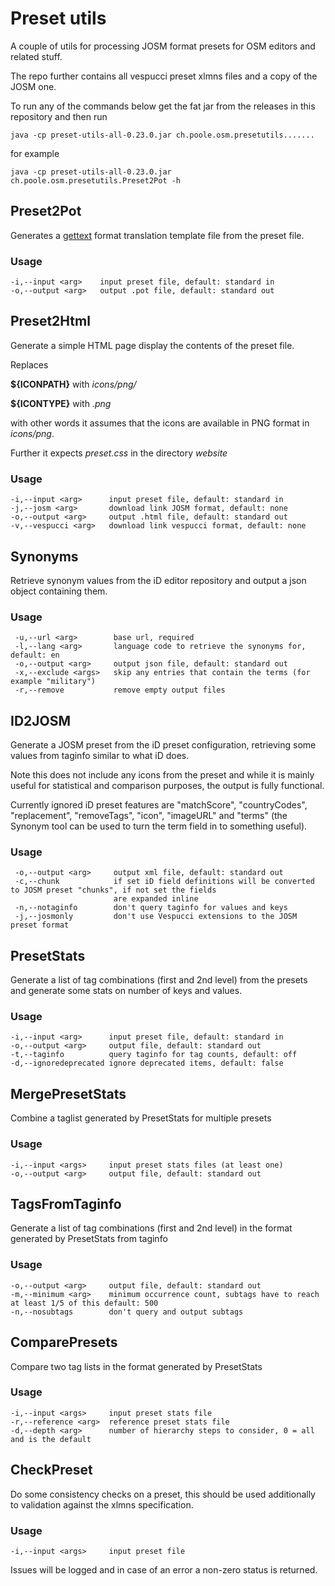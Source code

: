 # Preset utils

A couple of utils for processing JOSM format presets for OSM editors and related stuff.

The repo further contains all vespucci preset xlmns files and a copy of the JOSM one.

To run any of the commands below get the fat jar from the releases in this repository and then run

    java -cp preset-utils-all-0.23.0.jar ch.poole.osm.presetutils.......
  
for example

    java -cp preset-utils-all-0.23.0.jar ch.poole.osm.presetutils.Preset2Pot -h

## Preset2Pot

Generates a [gettext](https://www.gnu.org/software/gettext/) format translation template file from the preset file.

### Usage

    -i,--input <arg>    input preset file, default: standard in
    -o,--output <arg>   output .pot file, default: standard out

## Preset2Html

Generate a simple HTML page display the contents of the preset file.

Replaces 

__${ICONPATH}__ with _icons/png/_

__${ICONTYPE}__ with _.png_

with other words it assumes that the icons are available in PNG format in _icons/png_.

Further it expects _preset.css_ in the directory _website_

### Usage

    -i,--input <arg>      input preset file, default: standard in
    -j,--josm <arg>       download link JOSM format, default: none
    -o,--output <arg>     output .html file, default: standard out
    -v,--vespucci <arg>   download link vespucci format, default: none
    
## Synonyms

Retrieve synonym values from the iD editor repository and output a json object containing them.

### Usage
      
     -u,--url <arg>        base url, required
     -l,--lang <arg>       language code to retrieve the synonyms for, default: en
     -o,--output <arg>     output json file, default: standard out
     -x,--exclude <args>   skip any entries that contain the terms (for example "military")
     -r,--remove           remove empty output files
     
## ID2JOSM

Generate a JOSM preset from the iD preset configuration, retrieving some values from taginfo similar to what iD does.

Note this does not include any icons from the preset and while it is mainly useful for statistical and comparison purposes, the output is fully functional.

Currently ignored iD preset features are "matchScore", "countryCodes", "replacement", "removeTags", "icon", "imageURL" and "terms" (the Synonym tool can be used to turn the term field in to something useful).

### Usage

     -o,--output <arg>     output xml file, default: standard out
     -c,--chunk            if set iD field definitions will be converted to JOSM preset "chunks", if not set the fields
                           are expanded inline
     -n,--notaginfo        don't query taginfo for values and keys
     -j,--josmonly         don't use Vespucci extensions to the JOSM preset format
     
## PresetStats

Generate a list of tag combinations (first and 2nd level) from the presets and generate some stats on number of keys and values.

### Usage

    -i,--input <arg>      input preset file, default: standard in
    -o,--output <arg>     output file, default: standard out
    -t,--taginfo          query taginfo for tag counts, default: off
    -d,--ignoredeprecated ignore deprecated items, default: false
    
## MergePresetStats

Combine a taglist generated by PresetStats for multiple presets

### Usage

    -i,--input <args>     input preset stats files (at least one)
    -o,--output <arg>     output file, default: standard out

## TagsFromTaginfo

Generate a list of tag combinations (first and 2nd level) in the format generated by PresetStats from taginfo

### Usage

    -o,--output <arg>     output file, default: standard out
    -m,--minimum <arg>    minimum occurrence count, subtags have to reach at least 1/5 of this default: 500
    -n,--nosubtags        don't query and output subtags
    
## ComparePresets

Compare two tag lists in the format generated by PresetStats

### Usage

    -i,--input <args>     input preset stats file
    -r,--reference <arg>  reference preset stats file
    -d,--depth <arg>      number of hierarchy steps to consider, 0 = all and is the default
    
## CheckPreset

Do some consistency checks on a preset, this should be used additionally to validation against the xlmns specification. 

### Usage

    -i,--input <args>     input preset file

Issues will be logged and in case of an error a non-zero status is returned.